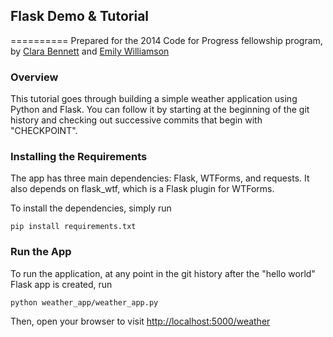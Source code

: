 ## Flask Demo & Tutorial
==========
Prepared for the 2014 Code for Progress fellowship program, by [Clara Bennett](https://github.com/csojinb) and [Emily Williamson](https://github.com/districtem)

### Overview
This tutorial goes through building a simple weather application using Python and Flask. You can follow it by starting at the beginning of the git history and checking out successive commits that begin with "CHECKPOINT".

### Installing the Requirements

The app has three main dependencies: Flask, WTForms, and requests. It also depends on flask_wtf, which is a Flask plugin for WTForms.

To install the dependencies, simply run
```
pip install requirements.txt
```

### Run the App
To run the application, at any point in the git history after the "hello world" Flask app is created, run
```
python weather_app/weather_app.py
```

Then, open your browser to visit [http://localhost:5000/weather](http://localhost:5000/weather)
